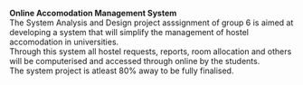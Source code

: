 <b> Online Accomodation Management System </b> 
<br/>
The System Analysis and Design project asssignment of group 6  is aimed at developing a system that will simplify the management of hostel accomodation in universities. <br/>
Through this system all hostel requests, reports, room allocation and others will be computerised and accessed through online by the students. 
<br/>
The system project is atleast 80% away to be fully finalised.
